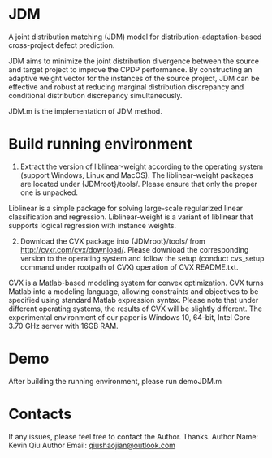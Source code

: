 # JDM
A joint distribution matching (JDM) model for distribution-adaptation-based cross-project defect prediction.

JDM aims to minimize the joint distribution divergence between the source and target project to improve the CPDP performance. By constructing an adaptive weight vector for the instances of the source project, JDM can be effective and robust at reducing marginal distribution discrepancy and conditional distribution discrepancy simultaneously.

JDM.m is the implementation of JDM method.

Build running environment
===========
1. Extract the version of liblinear-weight according to the operating system (support Windows, Linux and MacOS). The liblinear-weight packages are located under {JDMroot}/tools/. Please ensure that only the proper one is unpacked.

Liblinear is a simple package for solving large-scale regularized linear classification and regression. Liblinear-weight is a variant of liblinear that supports logical regression with instance weights.

2. Download the CVX package into {JDMroot}/tools/ from http://cvxr.com/cvx/download/. Please download the corresponding version to the operating system and follow the setup (conduct cvs_setup command under rootpath of CVX) operation of CVX README.txt.

CVX is a Matlab-based modeling system for convex optimization. CVX turns Matlab into a modeling language, allowing constraints and objectives to be specified using standard Matlab expression syntax. Please note that under different operating systems, the results of CVX will be slightly different. The experimental environment of our paper is Windows 10, 64-bit, Intel Core 3.70 GHz server with 16GB RAM.

Demo
===========
After building the running environment, please run demoJDM.m

Contacts
===========
If any issues, please feel free to contact the Author. Thanks.
Author Name: Kevin Qiu
Author Email: qiushaojian@outlook.com